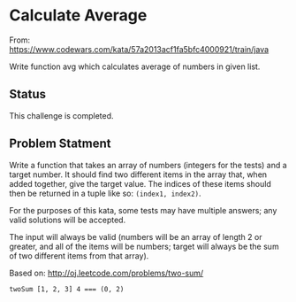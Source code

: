 # Calculate Average
From: https://www.codewars.com/kata/57a2013acf1fa5bfc4000921/train/java

Write function avg which calculates average of numbers in given list.

## Status
This challenge is completed.

## Problem Statment
Write a function that takes an array of numbers (integers for the tests) and a target number. It should find two different items in the array that, when added together, give the target value. The indices of these items should then be returned in a tuple like so: `(index1, index2)`.

For the purposes of this kata, some tests may have multiple answers; any valid solutions will be accepted.

The input will always be valid (numbers will be an array of length 2 or greater, and all of the items will be numbers; target will always be the sum of two different items from that array).

Based on: http://oj.leetcode.com/problems/two-sum/

`twoSum [1, 2, 3] 4 === (0, 2)`